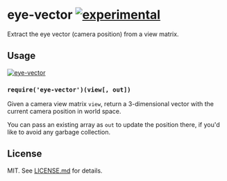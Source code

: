 # eye-vector [![experimental](http://hughsk.github.io/stability-badges/dist/experimental.svg)](http://github.com/hughsk/stability-badges) #

Extract the eye vector (camera position) from a view matrix.

## Usage ##

[![eye-vector](https://nodei.co/npm/eye-vector.png?mini=true)](https://nodei.co/npm/eye-vector)

### `require('eye-vector')(view[, out])` ###

Given a camera view matrix `view`, return a 3-dimensional vector with the
current camera position in world space.

You can pass an existing array as `out` to update the position there, if
you'd like to avoid any garbage collection.

## License ##

MIT. See [LICENSE.md](http://github.com/hughsk/eye-vector/blob/master/LICENSE.md) for details.
